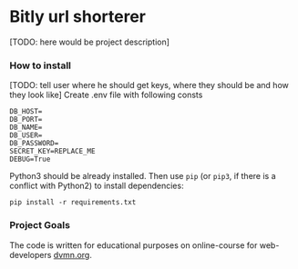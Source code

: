 # Bitly url shorterer

[TODO: here would be project description]

### How to install

[TODO: tell user where he should get keys, where they should be and how they look like]
Create .env file with following consts

```
DB_HOST=
DB_PORT=
DB_NAME=
DB_USER=
DB_PASSWORD=
SECRET_KEY=REPLACE_ME
DEBUG=True
```

Python3 should be already installed. 
Then use `pip` (or `pip3`, if there is a conflict with Python2) to install dependencies:
```
pip install -r requirements.txt
```

### Project Goals

The code is written for educational purposes on online-course for web-developers [dvmn.org](https://dvmn.org/).
